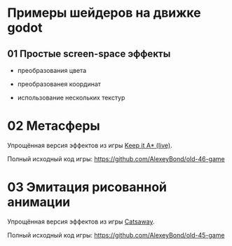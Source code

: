# Примеры шейдеров на движке godot


## 01 Простые screen-space эффекты

- преобразования цвета

- преобразованея координат

- использование нескольких текстур

# 02 Метасферы

Упрощённая версия эффектов из игры [Keep it A* (live)](https://alexeybond.itch.io/keep-it-a-live).

Полный исходный код игры: https://github.com/AlexeyBond/old-46-game

# 03 Эмитация рисованной анимации

Упрощённая версия эффектов из игры [Catsaway](https://alexeybond.itch.io/catsaway).

Полный исходный код игры: https://github.com/AlexeyBond/old-45-game


